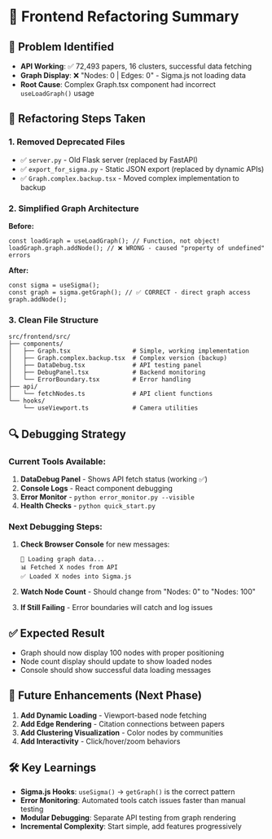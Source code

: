 # 🔧 Frontend Refactoring Summary

## 🎯 **Problem Identified**
- **API Working**: ✅ 72,493 papers, 16 clusters, successful data fetching
- **Graph Display**: ❌ "Nodes: 0 | Edges: 0" - Sigma.js not loading data
- **Root Cause**: Complex Graph.tsx component had incorrect `useLoadGraph()` usage

## 🧹 **Refactoring Steps Taken**

### **1. Removed Deprecated Files**
- ✅ `server.py` - Old Flask server (replaced by FastAPI)
- ✅ `export_for_sigma.py` - Static JSON export (replaced by dynamic APIs)
- ✅ `Graph.complex.backup.tsx` - Moved complex implementation to backup

### **2. Simplified Graph Architecture**
**Before:**
```tsx
const loadGraph = useLoadGraph(); // Function, not object!
loadGraph.graph.addNode(); // ❌ WRONG - caused "property of undefined" errors
```

**After:**
```tsx
const sigma = useSigma();
const graph = sigma.getGraph(); // ✅ CORRECT - direct graph access
graph.addNode();
```

### **3. Clean File Structure**
```
src/frontend/src/
├── components/
│   ├── Graph.tsx                 # Simple, working implementation
│   ├── Graph.complex.backup.tsx  # Complex version (backup)
│   ├── DataDebug.tsx             # API testing panel
│   ├── DebugPanel.tsx            # Backend monitoring
│   └── ErrorBoundary.tsx         # Error handling
├── api/
│   └── fetchNodes.ts             # API client functions
└── hooks/
    └── useViewport.ts            # Camera utilities
```

## 🔍 **Debugging Strategy**

### **Current Tools Available:**
1. **DataDebug Panel** - Shows API fetch status (working ✅)
2. **Console Logs** - React component debugging
3. **Error Monitor** - `python error_monitor.py --visible`
4. **Health Checks** - `python quick_start.py`

### **Next Debugging Steps:**
1. **Check Browser Console** for new messages:
   ```
   🚀 Loading graph data...
   📊 Fetched X nodes from API
   ✅ Loaded X nodes into Sigma.js
   ```

2. **Watch Node Count** - Should change from "Nodes: 0" to "Nodes: 100"

3. **If Still Failing** - Error boundaries will catch and log issues

## ✅ **Expected Result**
- Graph should now display 100 nodes with proper positioning
- Node count display should update to show loaded nodes
- Console should show successful data loading messages

## 🚀 **Future Enhancements** (Next Phase)
1. **Add Dynamic Loading** - Viewport-based node fetching
2. **Add Edge Rendering** - Citation connections between papers
3. **Add Clustering Visualization** - Color nodes by communities
4. **Add Interactivity** - Click/hover/zoom behaviors

## 🛠️ **Key Learnings**
- **Sigma.js Hooks**: `useSigma()` → `getGraph()` is the correct pattern
- **Error Monitoring**: Automated tools catch issues faster than manual testing  
- **Modular Debugging**: Separate API testing from graph rendering
- **Incremental Complexity**: Start simple, add features progressively 